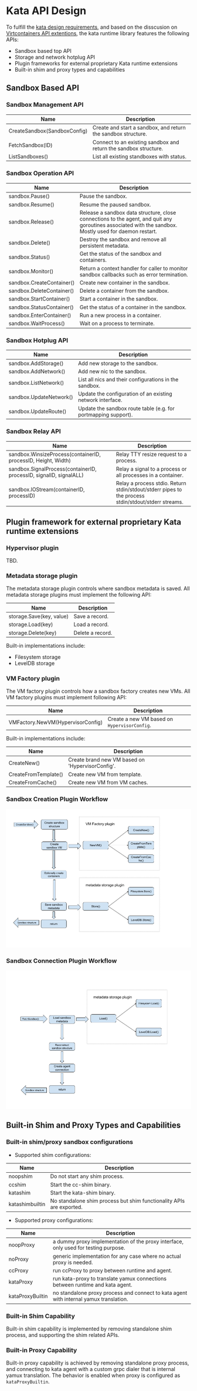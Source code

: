 # Kata API Design
To fulfill the [kata design requirements](kata-design-requirements.md), and based on the disscusion on [Virtcontainers API extentions](https://docs.google.com/presentation/d/1dbGrD1h9cpuqAPooiEgtiwWDGCYhVPdatq7owsKHDEQ), the kata runtime library features the following APIs:
-  Sandbox based top API
-  Storage and network hotplug API
-  Plugin frameworks for external proprietary Kata runtime extensions
-  Built-in shim and proxy types and capabilities

## Sandbox Based API
### Sandbox Management API
|Name|Description|
|---|---|
|CreateSandbox(SandboxConfig)| Create and start a sandbox, and return the sandbox structure.|
|FetchSandbox(ID)| Connect to an existing sandbox and return the sandbox structure.|
|ListSandboxes()| List all existing standboxes with status. |

### Sandbox Operation API
|Name|Description|
|---|---|
|sandbox.Pause()| Pause the sandbox.|
|sandbox.Resume()| Resume the paused sandbox.|
|sandbox.Release()| Release a sandbox data structure, close connections to the agent, and quit any goroutines associated with the sandbox. Mostly used for daemon restart.|
|sandbox.Delete()| Destroy the sandbox and remove all persistent metadata.|
|sandbox.Status()| Get the status of the sandbox and containers.|
|sandbox.Monitor()| Return a context handler for caller to monitor sandbox callbacks such as error termination.|
|sandbox.CreateContainer()| Create new container in the sandbox.|
|sandbox.DeleteContainer()| Delete a container from the sandbox.|
|sandbox.StartContainer()| Start a container in the sandbox.|
|sandbox.StatusContainer()| Get the status of a container in the sandbox.|
|sandbox.EnterContainer()| Run a new process in a container.|
|sandbox.WaitProcess()| Wait on a process to terminate.|
### Sandbox Hotplug API
|Name|Description|
|---|---|
|sandbox.AddStorage()| Add new storage to the sandbox.|
|sandbox.AddNetwork()| Add new nic to the sandbox.|
|sandbox.ListNetwork()| List all nics and their configurations in the sandbox.|
|sandbox.UpdateNetwork()| Update the configuration of an existing network interface.|
|sandbox.UpdateRoute()| Update the sandbox route table (e.g. for portmapping support).|

### Sandbox Relay API
|Name|Description|
|---|---|
|sandbox.WinsizeProcess(containerID, processID, Height, Width)|Relay TTY resize request to a process.|
|sandbox.SignalProcess(containerID, processID, signalID, signalALL)| Relay a signal to a process or all processes in a container.|
|sandbox.IOStream(containerID, processID)| Relay a process stdio. Return stdin/stdout/stderr pipes to the process stdin/stdout/stderr streams.|

## Plugin framework for external proprietary Kata runtime extensions
### Hypervisor plugin

TBD.
### Metadata storage plugin
The metadata storage plugin controls where sandbox metadata is saved.
All metadata storage plugins must implement the following API:

|Name|Description|
|---|---|
|storage.Save(key, value)| Save a record.|
|storage.Load(key)| Load a record.|
|storage.Delete(key)| Delete a record.|

Built-in implementations include:
   -  Filesystem storage
   -  LevelDB storage

### VM Factory plugin
The VM factory plugin controls how a sandbox factory creates new VMs.
All VM factory plugins must implement following API:

|Name|Description|
|---|---|
|VMFactory.NewVM(HypervisorConfig)|Create a new VM based on `HypervisorConfig`.|

Built-in implementations include:

|Name|Description|
|---|---|
|CreateNew()| Create brand new VM based on 'HypervisorConfig'.|
|CreateFromTemplate()| Create new VM from template.|
|CreateFromCache()| Create new VM from VM caches.|

### Sandbox Creation Plugin Workflow
![Sandbox Creation Plugin Workflow](https://raw.githubusercontent.com/bergwolf/raw-contents/master/kata/Kata-sandbox-creation.png "Sandbox Creation Plugin Workflow")

### Sandbox Connection Plugin Workflow
![Sandbox Connection Plugin Workflow](https://raw.githubusercontent.com/bergwolf/raw-contents/master/kata/Sandbox-Connection.png "Sandbox Connection Plugin Workflow")

## Built-in Shim and Proxy Types and Capabilities
### Built-in shim/proxy sandbox configurations
-  Supported shim configurations:

|Name|Description|
|---|---|
|noopshim|Do not start any shim process.|
|ccshim| Start the cc-shim binary.|
|katashim| Start the kata-shim binary.|
|katashimbuiltin|No standalone shim process but shim functionality APIs are exported.|
-  Supported proxy configurations:

|Name|Description|
|---|---|
|noopProxy| a dummy proxy implementation of the proxy interface, only used for testing purpose.|
|noProxy|generic implementation for any case where no actual proxy is needed.|
|ccProxy|run ccProxy to proxy between runtime and agent.|
|kataProxy|run kata-proxy to translate yamux connections between runtime and kata agent. |
|kataProxyBuiltin| no standalone proxy process and connect to kata agent with internal yamux translation.|

### Built-in Shim Capability
Built-in shim capability is implemented by removing standalone shim process, and
supporting the shim related APIs.

### Built-in Proxy Capability
Built-in proxy capability is achieved by removing standalone proxy process, and
connecting to kata agent with a custom grpc dialer that is internal yamux translation.
The behavior is enabled when proxy is configured as `kataProxyBuiltin`.
